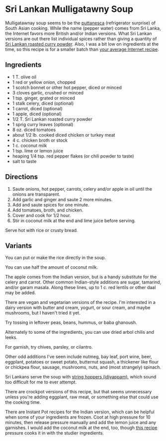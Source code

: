 # Sri Lankan Mulligatawny Soup

Mulligatawnay soup seems to be the [puttanesca](../pasta/puttanesca.md) (refrigerator surprise) of South Asian cooking.  While the name (pepper water) comes from Sri Lanka, the Internet favors more British and/or Indian versions.  What Sri Lankan versions are out there list individual spices rather than giving a quantity of [Sri Lankan roasted curry powder](../appetizers/roastedCurryPowder.md).  Also, I was a bit low on ingredients at the time, so this recipe is for a smaller batch than [your average Internet recipe](http://www.kitchensimmer.com/2014/11/sri-lankan-mulligatawny-soup.html).

## Ingredients

* 1 T. olive oil
* 1 red or yellow onion, chopped
* 1 scotch bonnet or other hot pepper, diced or minced
* 3 cloves garlic, crushed or minced
* 1 tsp. ginger, grated or minced
* 1 stalk celery, diced (optional)
* 1 carrot, diced (optional)
* 1 apple, diced (optional)
* 1/2 T. Sri Lankan roasted curry powder
* 1 sprig curry leaves (optional)
* 8 oz. diced tomatoes
* about 1/2 lb. cooked diced chicken or turkey meat
* 4 c. chicken broth or stock
* 1 c. coconut milk
* 1 tsp. lime or lemon juice
* heaping 1/4 tsp. red pepper flakes (or chili powder to taste)
* salt to taste

## Directions

1. Saute onions, hot pepper, carrots, celery and/or apple in oil until the onions are transparent.
2. Add garlic and ginger and saute 2 more minutes.
3. Add and saute spices for one minute.
4. Add tomatoes, broth, and chicken.
5. Cover and cook for 1/2 hour.
6. Stir in coconut milk at the end and lime juice before serving.

Serve hot with rice or crusty bread.

## Variants

You can put or make the rice directly in the soup.

You can use half the amount of coconut milk.

The apple comes from the Indian version, but is a handy substitute for the celery and carrot.  Other common Indian-style additions are sugar, tamarind, and/or garam masala.  Along these lines, up to 1 c. red lentils or other daal may be added.

There are vegan and vegetarian versions of the recipe.  I'm interested in a dairy version with butter and cream, yogurt, or sour cream, and maybe mushrooms, but I haven't tried it yet.

Try tossing in leftover peas, beans, hummus, or baba ghanoush.

Alternately to some of the ingredients, you can use dried arbol chilis and leeks.

For garnish, try chives, parsley, or cilantro.

Other odd additions I've seen include nutmeg, bay leaf, port wine, beer, eggplant, potatoes or sweet potato, butternut squash, a thickener like flour or chickpea flour, sausage, mushrooms, nuts, and (most strangely) spinach.

Sri Lankans serve the soup with [string hoppers (idiyappam)](https://www.196flavors.com/sri-lanka-idiyappam-string-hoppers/), which sound too difficult for me to ever attempt.

There are crockpot versions of this recipe, but that seems unnecessary unless you're adding eggplant, raw meat, or something else that could use the cooking time.

There are Instant Pot recipes for the Indian version, which can be helpful when some of your ingredients are frozen.  Coot at high pressure for 10 minutes, then release pressure manually and add the lemon juice and any garnishes.  I would add the coconut milk at the end, too, though [this recipe](https://www.feastingathome.com/instant-pot-mulligatawny/) pressure cooks it in with the studier ingredients.
